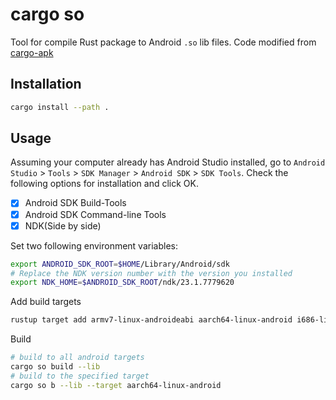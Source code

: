 # cargo so

Tool for compile Rust package to Android `.so` lib files. 
Code modified from [cargo-apk](https://github.com/rust-mobile/cargo-apk)

## Installation

```sh
cargo install --path .
```

## Usage
Assuming your computer already has Android Studio installed, go to `Android Studio` > `Tools` > `SDK Manager` > `Android SDK` > `SDK Tools`. Check the following options for installation and click OK. 

- [x] Android SDK Build-Tools
- [x] Android SDK Command-line Tools
- [x] NDK(Side by side)

Set two following environment variables:

```sh
export ANDROID_SDK_ROOT=$HOME/Library/Android/sdk
# Replace the NDK version number with the version you installed 
export NDK_HOME=$ANDROID_SDK_ROOT/ndk/23.1.7779620
```

Add build targets
```sh
rustup target add armv7-linux-androideabi aarch64-linux-android i686-linux-android x86_64-linux-android
```

Build
```sh
# build to all android targets
cargo so build --lib 
# build to the specified target
cargo so b --lib --target aarch64-linux-android
```